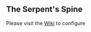 ## The Serpent's Spine
Please visit the [Wiki](https://github.com/xackery/peq-expansions/wiki) to configure

